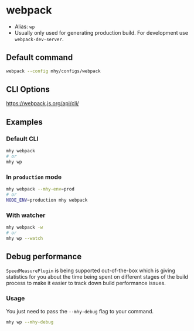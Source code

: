 # webpack

- Alias: `wp`
- Usually only used for generating production build. For development use `webpack-dev-server`.

## Default command
```bash
webpack --config mhy/configs/webpack
```

## CLI Options
https://webpack.js.org/api/cli/

## Examples

### Default CLI
```bash
mhy webpack
# or
mhy wp
```

### In `production` mode
```bash
mhy webpack --mhy-env=prod
# or
NODE_ENV=production mhy webpack
```

### With watcher
```bash
mhy webpack -w
# or
mhy wp --watch
```

## Debug performance

`SpeedMeasurePlugin` is being supported out-of-the-box which is giving
statistics for you about the time being spent on different stages of
the build process to make it easier to track down build performance
issues.

### Usage
You just need to pass the `--mhy-debug` flag to your command.

```sh
mhy wp --mhy-debug
```


